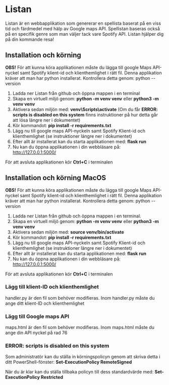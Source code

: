 # Listan

Listan är en webbapplikation som genererar en spellista baserat på en viss tid och färdmedel med hälp av Google maps API. Spellistan baseras också på en specifik genre som man väljer tack vare Spotify API. Listan hjälper dig på din kommande resa!

## Installation och körning

**OBS!** För att kunna köra applikationen måste du lägga till google Maps API-nyckel samt Spotify klient-id och klienthemlighet i rätt fil. Denna applikation kräver att man har python installerat. Kontrollera detta genom: python --version

1. Ladda ner Listan från github och öppna mappen i en terminal
2. Skapa en virtuell miljö genom: **python -m venv venv** eller **python3 -m venv venv**
3. Aktivera sedan miljön med: **venv\Scripts\activate** (Om du får **ERROR: scripts is disabled on this system** finns instruktioner på hur detta går att lösa längre ner i dokumentet)
4. Kör kommandot: **pip install -r requirements.txt**
5. Lägg nu till google maps API-nyckeln samt Spotify Klient-id och klienthemlighet (se instruktioner längre ner i dokumentet)
6. Efter allt är installerat kan du starta applikationen med: **flask run**
7. Nu kan du öppna applikationen i din webbläsare på: http://127.0.0.1:5000/

För att avsluta applikationen kör **Ctrl+C** i terminalen

## Installation och körning MacOS

**OBS!** För att kunna köra applikationen måste du lägga till google Maps API-nyckel samt Spotify klient-id och klienthemlighet i rätt fil. Denna applikation kräver att man har python installerat. Kontrollera detta genom: python --version

1. Ladda ner Listan från github och öppna mappen i en terminal. 
2. Skapa en virtuell miljö genom: **python -m venv venv** eller **python3 -m venv venv**
3. Aktivera sedan miljön med: **source venv/bin/activate**
4. Kör kommandot: **pip install -r requirements.txt**
5. Lägg nu till google maps API-nyckeln samt Spotify Klient-id och klienthemlighet (se instruktioner längre ner i dokumentet)
6. Efter allt är installerat kan du starta applikationen med: **flask run**
7. Nu kan du öppna applikationen i din webbläsare på: http://127.0.0.1:5000/

För att avsluta applikationen kör **Ctrl+C** i terminalen

### Lägg till klient-ID och klienthemlighet

handler.py är den fil som behöver modifieras. Inom handler.py måste du ange ditt klient-ID och klienthemlighet

### Lägg till Google maps API

maps.html är den fil som behöver modifieras. Inom maps.html måste du ange din API nyckel på rad 76

### ERROR: scripts is disabled on this system

Som administratör kan du ställa in körningspolicyn genom att skriva detta i ditt PowerShell-fönster: **Set-ExecutionPolicy RemoteSigned** 

När du är klar kan du ställa tillbaka policyn till dess standardvärde med: **Set-ExecutionPolicy Restricted**

